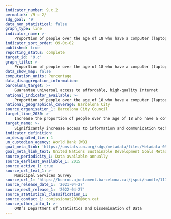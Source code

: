 ```yaml
---
indicator_number: 9.c.2
permalink: /9-c-2/
sdg_goal: '9'
data_non_statistical: false
graph_type: line
indicator_name: >-
    Proportion of people over the age of 18 who have a computer (laptop or desktop) at home
indicator_sort_order: 09-0c-02
published: true
reporting_status: complete
target_id: '9.c'
graph_title: >-
    Proportion of people over the age of 18 who have a computer (laptop or desktop) at home
data_show_map: false
computation_units: Percentage
data_disaggregation_information:
barcelona_target: >-
    Guarantee universal access to affordable, high-quality Internet
national_indicator_available: >-
    Proportion of people over the age of 18 who have a computer (laptop or desktop) at home
national_geographical_coverage: Barcelona City 
source_organisation_1: Barcelona City Council
target_line_2030: >-
    Increase the proportion of people over the age of 18 who have a computer up to 90.0%
target_name: >-
    Significantly increase access to information and communication technology and strive to provide universal, affordable access to the internet in less advanced countries by 2020 at the latest
indicator_definition:
un_designated_tier: 1
un_custodian_agency: World Bank (WB)
goal_meta_link: 'https://unstats.un.org/sdgs/metadata/files/Metadata-09-0c-01.pdf'
goal_meta_link_text: United Nations Sustainable Development Goals Metadata (pdf 894kB)
source_periodicity_1: Data available annually
source_earliest_available_1: 2015
source_active_1: true
source_url_text_1: >-
    Municipal Services Survey
source_url_1: 'https://bcnroc.ajuntament.barcelona.cat/jspui/handle/11703/84171'
source_release_date_1: '2021-04-27'
source_next_release_1: '2022-04-27'
source_statistical_classification_1: 
source_contact_1: comissionat2030@bcn.cat
source_other_info_1: >-
    OMD’s Department of Statistics and Dissemination of Data
---
```

